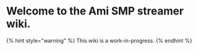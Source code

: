 # Welcome to the Ami SMP streamer wiki.

{% hint style="warning" %}
This wiki is a work-in-progress.
{% endhint %}

